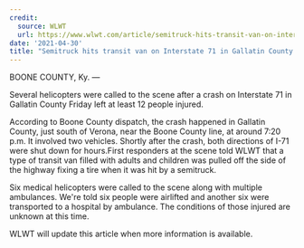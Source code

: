 ```yaml
---
credit:
  source: WLWT
  url: https://www.wlwt.com/article/semitruck-hits-transit-van-on-interstate-71-in-gallatin-county-injuring-12-people-officials-say/36305172
date: '2021-04-30'
title: "Semitruck hits transit van on Interstate 71 in Gallatin County injuring 12 people, officials say"
---
```

BOONE COUNTY, Ky. —

Several helicopters were called to the scene after a crash on Interstate 71 in Gallatin County Friday left at least 12 people injured.

According to Boone County dispatch, the crash happened in Gallatin County, just south of Verona, near the Boone County line, at around 7:20 p.m. It involved two vehicles. Shortly after the crash, both directions of I-71 were shut down for hours.First responders at the scene told WLWT that a type of transit van filled with adults and children was pulled off the side of the highway fixing a tire when it was hit by a semitruck.

Six medical helicopters were called to the scene along with multiple ambulances. We're told six people were airlifted and another six were transported to a hospital by ambulance. The conditions of those injured are unknown at this time.

WLWT will update this article when more information is available.
